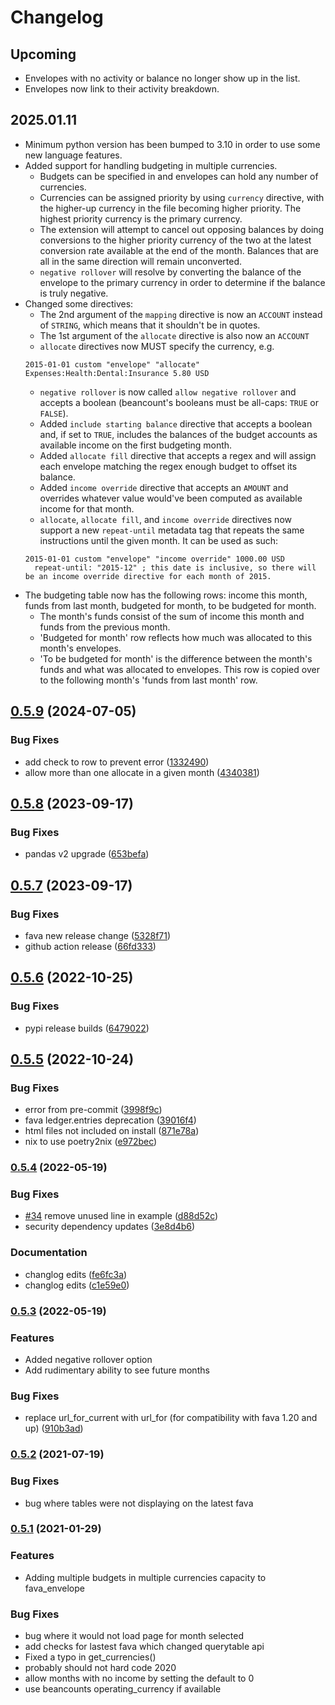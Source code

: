 # Changelog

## Upcoming
* Envelopes with no activity or balance no longer show up in the list.
* Envelopes now link to their activity breakdown.

## 2025.01.11
* Minimum python version has been bumped to 3.10 in order to use some new language features.
* Added support for handling budgeting in multiple currencies.
    * Budgets can be specified in and envelopes can hold any number of currencies.
    * Currencies can be assigned priority by using `currency` directive, with the higher-up currency in the file becoming higher priority. The highest priority currency is the primary currency.
    * The extension will attempt to cancel out opposing balances by doing conversions to the higher priority currency of the two at the latest conversion rate available at the end of the month. Balances that are all in the same direction will remain unconverted.
    * `negative rollover` will resolve by converting the balance of the envelope to the primary currency in order to determine if the balance is truly negative.
* Changed some directives:
    * The 2nd argument of the `mapping` directive is now an `ACCOUNT` instead of `STRING`, which means that it shouldn't be in quotes.
    * The 1st argument of the `allocate` directive is also now an `ACCOUNT`
    * `allocate` directives now MUST specify the currency, e.g.
    ```
    2015-01-01 custom "envelope" "allocate" Expenses:Health:Dental:Insurance 5.80 USD
    ```
    * `negative rollover` is now called `allow negative rollover` and accepts a boolean (beancount's booleans must be all-caps: `TRUE` or `FALSE`).
    * Added `include starting balance` directive that accepts a boolean and, if set to `TRUE`, includes the balances of the budget accounts as available income on the first budgeting month.
    * Added `allocate fill` directive that accepts a regex and will assign each envelope matching the regex enough budget to offset its balance.
    * Added `income override` directive that accepts an `AMOUNT` and overrides whatever value would've been computed as available income for that month.
    * `allocate`, `allocate fill`, and `income override` directives now support a new `repeat-until` metadata tag that repeats the same instructions until the given month. It can be used as such:
    ```
    2015-01-01 custom "envelope" "income override" 1000.00 USD
      repeat-until: "2015-12" ; this date is inclusive, so there will be an income override directive for each month of 2015.
    ```
* The budgeting table now has the following rows: income this month, funds from last month, budgeted for month, to be budgeted for month.
    * The month's funds consist of the sum of income this month and funds from the previous month.
    * 'Budgeted for month' row reflects how much was allocated to this month's envelopes.
    * 'To be budgeted for month' is the difference between the month's funds and what was allocated to envelopes. This row is copied over to the following month's 'funds from last month' row.

## [0.5.9](https://github.com/polarmutex/fava-envelope/compare/v0.5.8...v0.5.9) (2024-07-05)


### Bug Fixes

* add check to row to prevent error ([1332490](https://github.com/polarmutex/fava-envelope/commit/133249066ede736aff56745f661ca5c2d00ca71d))
* allow more than one allocate in a given month ([4340381](https://github.com/polarmutex/fava-envelope/commit/4340381f8ef7db6a32ce0279e631d029c28b9083))

## [0.5.8](https://github.com/polarmutex/fava-envelope/compare/v0.5.7...v0.5.8) (2023-09-17)


### Bug Fixes

* pandas v2 upgrade ([653befa](https://github.com/polarmutex/fava-envelope/commit/653befac73f17000935dbdd4efc43f5e4f6f212a))

## [0.5.7](https://github.com/polarmutex/fava-envelope/compare/v0.5.6...v0.5.7) (2023-09-17)


### Bug Fixes

* fava new release change ([5328f71](https://github.com/polarmutex/fava-envelope/commit/5328f71ba0d37f3c0cd991526c761819c449001a))
* github action release ([66fd333](https://github.com/polarmutex/fava-envelope/commit/66fd333c4765bb1f450a91fde64b79eac9a08e89))

## [0.5.6](https://github.com/polarmutex/fava-envelope/compare/v0.5.5...v0.5.6) (2022-10-25)


### Bug Fixes

* pypi release builds ([6479022](https://github.com/polarmutex/fava-envelope/commit/6479022d08d2b226687dfe133e06a13f93896151))

## [0.5.5](https://github.com/polarmutex/fava-envelope/compare/v0.5.4...v0.5.5) (2022-10-24)


### Bug Fixes

* error from pre-commit ([3998f9c](https://github.com/polarmutex/fava-envelope/commit/3998f9c08fb4892d10e34fef475787a89a9ad08d))
* fava ledger.entries deprecation ([39016f4](https://github.com/polarmutex/fava-envelope/commit/39016f444b5de4a1564081317f41131a4fa8ad1f))
* html files not included on install ([871e78a](https://github.com/polarmutex/fava-envelope/commit/871e78aac1503627d9525d4c7f87929bb1483956))
* nix to use poetry2nix ([e972bec](https://github.com/polarmutex/fava-envelope/commit/e972bec9fdcfcebbdd20891e809867362047872c))

### [0.5.4](https://github.com/polarmutex/fava-envelope/compare/v0.5.3...v0.5.4) (2022-05-19)


### Bug Fixes

* [#34](https://github.com/polarmutex/fava-envelope/issues/34) remove unused line in example ([d88d52c](https://github.com/polarmutex/fava-envelope/commit/d88d52c8e303a3ea5af9f23535c552d3632d9692))
* security dependency updates ([3e8d4b6](https://github.com/polarmutex/fava-envelope/commit/3e8d4b6f3cf47725c70e4ed4a703139c4fa4f073))


### Documentation

* changlog edits ([fe6fc3a](https://github.com/polarmutex/fava-envelope/commit/fe6fc3a3dba23fcdffad5f0eb1822496afe371b3))
* changlog edits ([c1e59e0](https://github.com/polarmutex/fava-envelope/commit/c1e59e0bbe9f6640a793610bf5a7aac1a0be7d1c))

### [0.5.3](https://github.com/polarmutex/fava-envelope/compare/v0.5.2...v0.5.3) (2022-05-19)

### Features

* Added negative rollover option
* Add rudimentary ability to see future months

### Bug Fixes

* replace url_for_current with url_for (for compatibility with fava 1.20 and up) ([910b3ad](https://github.com/polarmutex/fava-envelope/commit/910b3ad742683e747660c09430e56415ee44d8c3))

### [0.5.2](https://github.com/polarmutex/fava-envelope/compare/v0.5.1...v0.5.2) (2021-07-19)

### Bug Fixes

* bug where tables were not displaying on the latest fava

### [0.5.1](https://github.com/polarmutex/fava-envelope/compare/0.5...v0.5.1) (2021-01-29)

### Features

* Adding multiple budgets in multiple currencies capacity to fava_envelope

### Bug Fixes

* bug where it would not load page for month selected
* add checks for lastest fava which changed querytable api
* Fixed a typo in get_currencies()
* probably should not hard code 2020
* allow months with no income by setting the default to 0
* use beancounts operating_currency if available
